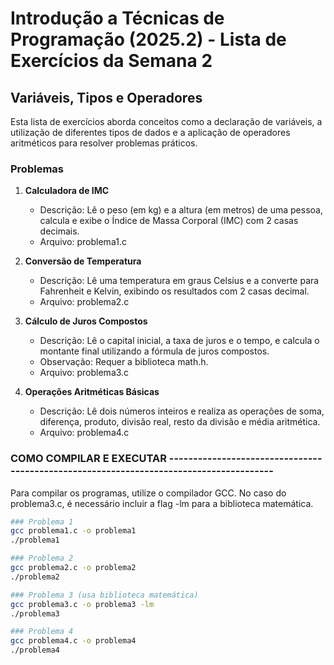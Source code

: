 # Introdução a Técnicas de Programação (2025.2) - Lista de Exercícios da Semana 2

## Variáveis, Tipos e Operadores

Esta lista de exercícios aborda conceitos como a declaração de variáveis, a utilização de diferentes tipos de dados e a aplicação de operadores aritméticos para resolver problemas práticos.

### Problemas

1. **Calculadora de IMC**

    * Descrição: Lê o peso (em kg) e a altura (em metros) de uma pessoa, calcula e exibe o Índice de Massa Corporal (IMC) com 2 casas decimais.
    * Arquivo: problema1.c

2. **Conversão de Temperatura**

    * Descrição: Lê uma temperatura em graus Celsius e a converte para Fahrenheit e Kelvin, exibindo os resultados com 2 casas decimal.
    * Arquivo: problema2.c

3. **Cálculo de Juros Compostos**

    * Descrição: Lê o capital inicial, a taxa de juros e o tempo, e calcula o montante final utilizando a fórmula de juros compostos.
    * Observação: Requer a biblioteca math.h.
    * Arquivo: problema3.c

4. **Operações Aritméticas Básicas**

    * Descrição: Lê dois números inteiros e realiza as operações de soma, diferença, produto, divisão real, resto da divisão e média aritmética.
    * Arquivo: problema4.c

### COMO COMPILAR E EXECUTAR ---------------------------------------------------------------------------------------

Para compilar os programas, utilize o compilador GCC.
No caso do problema3.c, é necessário incluir a flag -lm para a biblioteca matemática.
```bash
### Problema 1
gcc problema1.c -o problema1
./problema1

### Problema 2
gcc problema2.c -o problema2
./problema2

### Problema 3 (usa biblioteca matemática)
gcc problema3.c -o problema3 -lm
./problema3

### Problema 4
gcc problema4.c -o problema4
./problema4